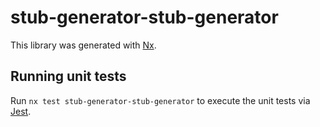 # stub-generator-stub-generator

This library was generated with [Nx](https://nx.dev).

## Running unit tests

Run `nx test stub-generator-stub-generator` to execute the unit tests via
[Jest](https://jestjs.io).
